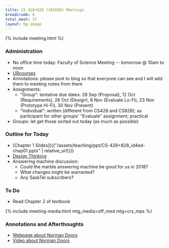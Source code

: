 ```yaml
---
title: CS 428+828 (201830) Meetings
breadcrumb: 6
total_meet: 37
layout: bg-image
---
```

{% include meeting.html %}

### Administration

* No office time today: Faculty of Science Meeting -- tomorrow @ 10am to noon
* [URcourses](https://urcourses.uregina.ca/course/view.php?id=2084)
* Annotations: please post to blog so that everyone can see and I will add them to meeting notes
  from there
* Assignments:
  * "Group": tentative due dates: 28 Sep (Proposal), 12 Oct (Requirements), 26 Oct (Design), 6 Nov (Evaluate Lo-Fi), 23 Nov (Prototype Hi-Fi), 30 Nov (Present)
  * "Individual": written (different from CS428 and CS828); as participant for other groups' "Evaluate" assignment; practical
* Groups: let get those sorted out today (as much as possible)

### Outline for Today

* [Chapter 1 Slides]({{"/assets/teaching/ppt/CS-428+828_id4ed-chap01.pptx" | relative_url}}))
* [Design Thinking](https://www.nngroup.com/articles/design-thinking/)
* Answering machine discussion:
  * Could the marble answering machine be good for us in 2018?
  * What changes might be warranted?
  * Any SaskTel subscribers?

### To Do

* Read Chapter 2 of textbook

{% include meeting-media.html mtg_media=off_med mtg=crs_mps %}

### Annotations and Afterthoughts

* [Webpage about Norman Doors](https://normandoors.tumblr.com/)
* [Video about Norman Doors](https://www.youtube.com/watch?v=yY96hTb8WgI)

